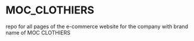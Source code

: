 # MOC_CLOTHIERS
repo for all pages of the e-commerce website for the company with brand name of MOC CLOTHIERS
